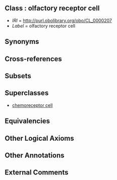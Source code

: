 
## Class : olfactory receptor cell

 * *IRI* = http://purl.obolibrary.org/obo/CL_0000207
 * *Label* = olfactory receptor cell

## Synonyms


## Cross-references


## Subsets


## Superclasses

 * [chemoreceptor cell](../../CL/06/CL_0000206.md)

## Equivalencies


## Other Logical Axioms


## Other Annotations


## External Comments

